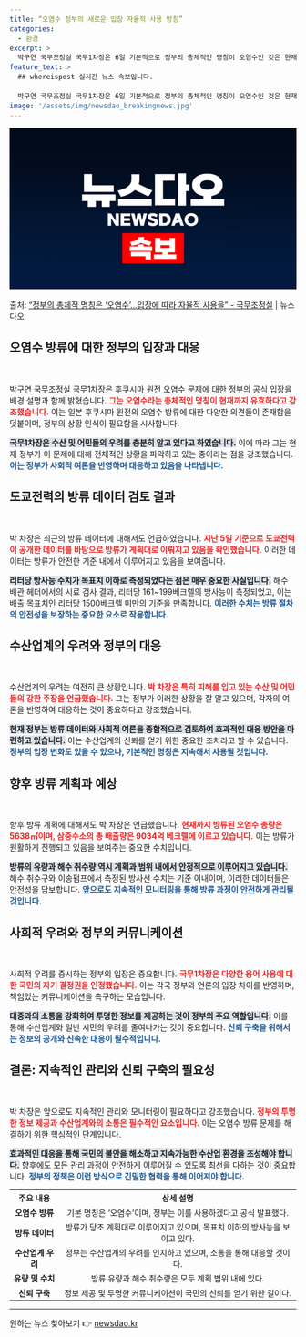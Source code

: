 ```yaml
---
title: “오염수 정부의 새로운 입장 자율적 사용 방침”
categories:
  - 환경
excerpt: >
  박구연 국무조정실 국무1차장은 6일 기본적으로 정부의 총체적인 명칭이 오염수인 것은 현재까지 유효하다고 말했…
feature_text: >
  ## whereispost 실시간 뉴스 속보입니다.

  박구연 국무조정실 국무1차장은 6일 기본적으로 정부의 총체적인 명칭이 오염수인 것은 현재까지 유효하다고 말했…
image: '/assets/img/newsdao_breakingnews.jpg'
---
```


![뉴스다오 속보](/assets/img/newsdao_breakingnews.jpg)

<p>출처: <a href="https://newsdao.kr/1838" rel="dofollow">“정부의 총체적 명칭은 ‘오염수’…입장에 따라 자율적 사용을”  - 국무조정실</a> | 뉴스다오</p>

<h2 data-ke-size="size26">오염수 방류에 대한 정부의 입장과 대응</h2>

<p data-ke-size="size16">&nbsp;</p>

박구연 국무조정실 국무1차장은 후쿠시마 원전 오염수 문제에 대한 정부의 공식 입장을 배경 설명과 함께 밝혔습니다. <b><span style="color: #ee2323;">그는 오염수라는 총체적인 명칭이 현재까지 유효하다고 강조했습니다.</span></b> 이는 일본 후쿠시마 원전의 오염수 방류에 대한 다양한 의견들이 존재함을 덧붙이며, 정부의 상황 인식이 필요함을 시사합니다. 

<b><span style="background-color: #21538527;">국무1차장은 수산 및 어민들의 우려를 충분히 알고 있다고 하였습니다.</span></b> 이에 따라 그는 현재 정부가 이 문제에 대해 전체적인 상황을 파악하고 있는 중이라는 점을 강조했습니다. <b><span style="color: #1a5490;">이는 정부가 사회적 여론을 반영하며 대응하고 있음을 나타냅니다.</span></b>

<h2 data-ke-size="size26">도쿄전력의 방류 데이터 검토 결과</h2>

<p data-ke-size="size16">&nbsp;</p>

박 차장은 최근의 방류 데이터에 대해서도 언급하였습니다. <b><span style="color: #ee2323;">지난 5일 기준으로 도쿄전력이 공개한 데이터를 바탕으로 방류가 계획대로 이뤄지고 있음을 확인했습니다.</span></b> 이러한 데이터는 방류가 안전한 기준 내에서 이루어지고 있음을 보여줍니다.

<b><span style="background-color: #21538527;">리터당 방사능 수치가 목표치 이하로 측정되었다는 점은 매우 중요한 사실입니다.</span></b> 해수 배관 헤더에서의 시료 검사 결과, 리터당 161~199베크렐의 방사능이 측정되었고, 이는 배출 목표치인 리터당 1500베크렐 미만의 기준을 만족합니다. <b><span style="color: #1a5490;">이러한 수치는 방류 절차의 안전성을 보장하는 중요한 요소로 작용합니다.</span></b>

<h2 data-ke-size="size26">수산업계의 우려와 정부의 대응</h2>

<p data-ke-size="size16">&nbsp;</p>

수산업계의 우려는 여전히 큰 상황입니다. <b><span style="color: #ee2323;">박 차장은 특히 피해를 입고 있는 수산 및 어민들의 강한 주장을 언급했습니다.</span></b> 그는 정부가 이러한 상황을 잘 알고 있으며, 각자의 여론을 반영하여 대응하는 것이 중요하다고 강조했습니다.

<b><span style="background-color: #21538527;">현재 정부는 방류 데이터와 사회적 여론을 종합적으로 검토하여 효과적인 대응 방안을 마련하고 있습니다.</span></b> 이는 수산업계의 신뢰를 얻기 위한 중요한 조치라고 할 수 있습니다. <b><span style="color: #1a5490;">정부의 입장 변화도 있을 수 있으나, 기본적인 명칭은 지속해서 사용될 것입니다.</span></b>

<h2 data-ke-size="size26">향후 방류 계획과 예상</h2>

<p data-ke-size="size16">&nbsp;</p>

향후 방류 계획에 대해서도 박 차장은 언급했습니다. <b><span style="color: #ee2323;">현재까지 방류된 오염수 총량은 5638㎥이며, 삼중수소의 총 배출량은 9034억 베크렐에 이르고 있습니다.</span></b> 이는 방류가 원활하게 진행되고 있음을 보여주는 중요한 수치입니다.

<b><span style="background-color: #21538527;">방류의 유량과 해수 취수량 역시 계획과 범위 내에서 안정적으로 이루어지고 있습니다.</span></b> 해수 취수구와 이송펌프에서 측정된 방사선 수치는 기준 이내이며, 이러한 데이터들은 안전성을 담보합니다. <b><span style="color: #1a5490;">앞으로도 지속적인 모니터링을 통해 방류 과정이 안전하게 관리될 것입니다.</span></b>

<h2 data-ke-size="size26">사회적 우려와 정부의 커뮤니케이션</h2>

<p data-ke-size="size16">&nbsp;</p>

사회적 우려를 중시하는 정부의 입장은 중요합니다. <b><span style="color: #ee2323;">국무1차장은 다양한 용어 사용에 대한 국민의 자기 결정권을 인정했습니다.</span></b> 이는 각국 정부와 언론의 입장 차이를 반영하며, 책임있는 커뮤니케이션을 촉구하는 모습입니다. 

<b><span style="background-color: #21538527;">대중과의 소통을 강화하여 투명한 정보를 제공하는 것이 정부의 주요 역할입니다.</span></b> 이를 통해 수산업계와 일반 시민의 우려를 줄여나가는 것이 중요합니다. <b><span style="color: #1a5490;">신뢰 구축을 위해서는 정보의 공개와 신속한 대응이 필수적입니다.</span></b>

<h2 data-ke-size="size26">결론: 지속적인 관리와 신뢰 구축의 필요성</h2>

<p data-ke-size="size16">&nbsp;</p>

박 차장은 앞으로도 지속적인 관리와 모니터링이 필요하다고 강조했습니다. <b><span style="color: #ee2323;">정부의 투명한 정보 제공과 수산업계와의 소통은 필수적인 요소입니다.</span></b> 이는 오염수 방류 문제를 해결하기 위한 핵심적인 단계입니다. 

<b><span style="background-color: #21538527;">효과적인 대응을 통해 국민의 불안을 해소하고 지속가능한 수산업 환경을 조성해야 합니다.</span></b> 향후에도 모든 관리 과정이 안전하게 이루어질 수 있도록 최선을 다하는 것이 중요합니다. <b><span style="color: #1a5490;">정부의 정책은 이런 방식으로 긴밀한 협력을 통해 이어져야 합니다.</span></b>

<table style="width: 100%; border-collapse: collapse;">
    <tr>
        <th style="text-align: center; height: 17px;">주요 내용</th>
        <th style="text-align: center; height: 17px;">상세 설명</th>
    </tr>
    <tr>
        <td style="text-align: center; height: 17px;"><b>오염수 방류</b></td>
        <td style="text-align: center; height: 17px;">기본 명칭은 ‘오염수’이며, 정부는 이를 사용하겠다고 공식 발표했다.</td>
    </tr>
    <tr>
        <td style="text-align: center; height: 17px;"><b>방류 데이터</b></td>
        <td style="text-align: center; height: 17px;">방류가 당초 계획대로 이루어지고 있으며, 목표치 이하의 방사능을 보이고 있다.</td>
    </tr>
    <tr>
        <td style="text-align: center; height: 17px;"><b>수산업계 우려</b></td>
        <td style="text-align: center; height: 17px;">정부는 수산업계의 우려를 인지하고 있으며, 소통을 통해 대응할 것이다.</td>
    </tr>
    <tr>
        <td style="text-align: center; height: 17px;"><b>유량 및 수치</b></td>
        <td style="text-align: center; height: 17px;">방류 유량과 해수 취수량은 모두 계획 범위 내에 있다.</td>
    </tr>
    <tr>
        <td style="text-align: center; height: 17px;"><b>신뢰 구축</b></td>
        <td style="text-align: center; height: 17px;">정보 제공 및 투명한 커뮤니케이션이 국민의 신뢰를 얻기 위한 길이다.</td>
    </tr>
</table>
<hr> 

원하는 뉴스 찾아보기 👉 <a href="https://newsdao.kr" rel="dofollow">newsdao.kr</a>


